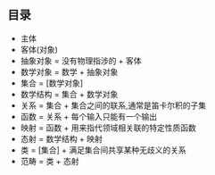 
## 目录


+ 主体
+ 客体(对象)
+ 抽象对象 = 没有物理指涉的 + 客体
+ 数学对象 = 数学 + 抽象对象
+ 集合 = [数学对象]
+ 数学结构 = 集合 + 数学对象
+ 关系 = 集合 + 集合之间的联系,通常是笛卡尔积的子集
+ 函数 = 关系 + 每个输入只能有一个输出
+ 映射 = 函数 + 用来指代领域相关联的特定性质函数
+ 态射 = 数学结构 + 映射
+ 类 = [集合] + 满足集合间共享某种无歧义的关系
+ 范畴 = 类 + 态射
